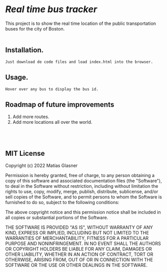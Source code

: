 # *Real time bus tracker*

This project is to show the real time location of the public transportation buses for the city of Boston.<br/><br/>

## Installation.
    Just download de code files and load index.html into the browser.

## Usage.
    Hover over any bus to display the bus id.


## Roadmap of future improvements
1. Add more routes.
2. Add more locations all over the world.

<br/><br/>
## MIT License
Copyright (c) 2022 Matías Glasner

Permission is hereby granted, free of charge, to any person obtaining
a copy of this software and associated documentation files (the
"Software"), to deal in the Software without restriction, including
without limitation the rights to use, copy, modify, merge, publish,
distribute, sublicense, and/or sell copies of the Software, and to
permit persons to whom the Software is furnished to do so, subject to
the following conditions:

The above copyright notice and this permission notice shall be
included in all copies or substantial portions of the Software.

THE SOFTWARE IS PROVIDED "AS IS", WITHOUT WARRANTY OF ANY KIND,
EXPRESS OR IMPLIED, INCLUDING BUT NOT LIMITED TO THE WARRANTIES OF
MERCHANTABILITY, FITNESS FOR A PARTICULAR PURPOSE AND
NONINFRINGEMENT. IN NO EVENT SHALL THE AUTHORS OR COPYRIGHT HOLDERS BE
LIABLE FOR ANY CLAIM, DAMAGES OR OTHER LIABILITY, WHETHER IN AN ACTION
OF CONTRACT, TORT OR OTHERWISE, ARISING FROM, OUT OF OR IN CONNECTION
WITH THE SOFTWARE OR THE USE OR OTHER DEALINGS IN THE SOFTWARE.
